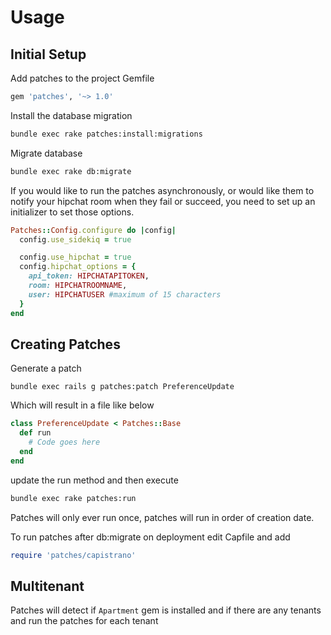 # Usage

## Initial Setup

Add patches to the project Gemfile

```ruby
gem 'patches', '~> 1.0'
```

Install the database migration

```bash
bundle exec rake patches:install:migrations
```

Migrate database

```bash
bundle exec rake db:migrate
```

If you would like to run the patches asynchronously, or would like them to notify your hipchat room when they fail or succeed, you need to set up an initializer to set those options.

```Ruby
Patches::Config.configure do |config|
  config.use_sidekiq = true

  config.use_hipchat = true
  config.hipchat_options = {
    api_token: HIPCHATAPITOKEN,
    room: HIPCHATROOMNAME,
    user: HIPCHATUSER #maximum of 15 characters
  }
end
```

## Creating Patches

Generate a patch

```
bundle exec rails g patches:patch PreferenceUpdate
```

Which will result in a file like below

```ruby
class PreferenceUpdate < Patches::Base
  def run
    # Code goes here
  end
end
```

update the run method and then execute


```bash
bundle exec rake patches:run
```

Patches will only ever run once, patches will run in order of creation date.

To run patches after db:migrate on deployment edit Capfile and add

```ruby
require 'patches/capistrano'
```

## Multitenant

Patches will detect if `Apartment` gem is installed and if there are any tenants and run the patches for each tenant
